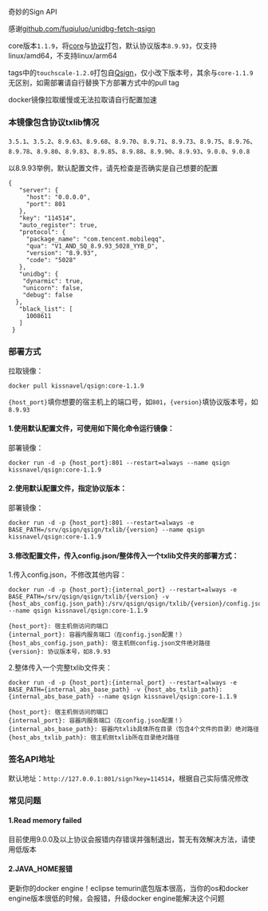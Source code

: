 <p>奇妙的Sign API</p>
<p>感谢<a href="https://github.com/fuqiuluo/unidbg-fetch-qsign">github.com/fuqiuluo/unidbg-fetch-qsign</a></p>
<p>core版本<code>1.1.9</code>，将<a href="https://hub.docker.com/r/xzhouqd/qsign">core</a>与<a href="https://github.com/touchscale/Qsign/tree/master/unidbg-fetch-qsign/txlib">协议</a>打包，默认协议版本<code>8.9.93</code>，仅支持linux/amd64，不支持linux/arm64</p>
<p>tags中的<code>touchscale-1.2.0</code>打包自<a href="https://github.com/touchscale/Qsign/tree/master/unidbg-fetch-qsign">Qsign</a>，仅小改下版本号，其余与<code>core-1.1.9</code>无区别，如需部署请自行替换下方部署方式中的pull tag</p>
<p>docker镜像拉取缓慢或无法拉取请自行配置加速</p>
<h3>本镜像包含协议txlib情况</h3>
<p><code>3.5.1</code>、<code>3.5.2</code>、<code>8.9.63</code>、<code>8.9.68</code>、<code>8.9.70</code>、<code>8.9.71</code>、<code>8.9.73</code>、<code>8.9.75</code>、<code>8.9.76</code>、<code>8.9.78</code>、<code>8.9.80</code>、<code>8.9.83</code>、<code>8.9.85</code>、<code>8.9.88</code>、<code>8.9.90</code>、<code>8.9.93</code>、<code>9.0.0</code>、<code>9.0.8</code></p>
<p>以8.9.93举例，默认配置文件，请先检查是否确实是自己想要的配置</p>
<pre><code>{ 
   "server": { 
     "host": "0.0.0.0", 
     "port": 801 
   }, 
   "key": "114514", 
   "auto_register": true, 
   "protocol": { 
     "package_name": "com.tencent.mobileqq", 
     "qua": "V1_AND_SQ_8.9.93_5028_YYB_D", 
     "version": "8.9.93", 
     "code": "5028" 
   }, 
   "unidbg": {
    "dynarmic": true,
    "unicorn": false,
    "debug": false
  },
   "black_list": [
     1008611
   ]
 }</code></pre>
<h3>部署方式</h3>
<p>拉取镜像：</p>
<pre><code>docker pull kissnavel/qsign:core-1.1.9</code></pre>
<p><code>{host_port}</code>填你想要的宿主机上的端口号，如<code>801</code>，<code>{version}</code>填协议版本号，如<code>8.9.93</code><p>
<h4>1.使用默认配置文件，可使用如下简化命令运行镜像：</h4>
<p>部署镜像：</p>
<pre><code>docker run -d -p {host_port}:801 --restart=always --name qsign kissnavel/qsign:core-1.1.9</code></pre>
<h4>2.使用默认配置文件，指定协议版本：</h4>
<p>部署镜像：</p>
<pre><code>docker run -d -p {host_port}:801 --restart=always -e BASE_PATH=/srv/qsign/qsign/txlib/{version} --name qsign kissnavel/qsign:core-1.1.9</code></pre>
<h4>3.修改配置文件，传入config.json/整体传入一个txlib文件夹的部署方式：</h4>
<p>1.传入config.json，不修改其他内容：<p>
<pre><code>docker run -d -p {host_port}:{internal_port} --restart=always -e BASE_PATH=/srv/qsign/qsign/txlib/{version} -v {host_abs_config.json_path}:/srv/qsign/qsign/txlib/{version}/config.json --name qsign kissnavel/qsign:core-1.1.9</code></pre>
<p><code>{host_port}: 宿主机侧访问的端口
{internal_port}: 容器内服务端口（在config.json配置！）
{host_abs_config.json_path}: 宿主机侧config.json文件绝对路径
{version}: 协议版本号，如8.9.93</code></p>
<p>2.整体传入一个完整txlib文件夹：</p>
<pre><code>docker run -d -p {host_port}:{internal_port} --restart=always -e BASE_PATH={internal_abs_base_path} -v {host_abs_txlib_path}:{internal_abs_base_path} --name qsign kissnavel/qsign:core-1.1.9</code></pre>
<p><code>{host_port}: 宿主机侧访问的端口
{internal_port}: 容器内服务端口（在config.json配置！）
{internal_abs_base_path}: 容器内txlib具体所在目录（包含4个文件的目录）绝对路径
{host_abs_txlib_path}: 宿主机侧txlib所在目录绝对路径</code></p>
<h3>签名API地址</h3>
<p>默认地址：<code>http://127.0.0.1:801/sign?key=114514</code>，根据自己实际情况修改</p>
<h3>常见问题</h3>
<h4>1.Read memory failed</h4>
<p>目前使用9.0.0及以上协议会报错内存错误并强制退出，暂无有效解决方法，请使用低版本</p>
<h4>2.JAVA_HOME报错</h4>
<p>更新你的docker engine！eclipse temurin底包版本很高，当你的os和docker engine版本很低的时候，会报错，升级docker engine能解决这个问题</p>